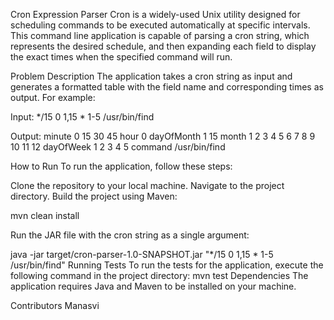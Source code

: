 Cron Expression Parser
Cron is a widely-used Unix utility designed for scheduling commands to be executed automatically at specific intervals. This command line application is capable of parsing a cron string, which represents the desired schedule, and then expanding each field to display the exact times when the specified command will run.

Problem Description
The application takes a cron string as input and generates a formatted table with the field name and corresponding times as output. For example:

Input: */15 0 1,15 * 1-5 /usr/bin/find

Output:
minute      0 15 30 45
hour        0
dayOfMonth  1 15
month       1 2 3 4 5 6 7 8 9 10 11 12
dayOfWeek   1 2 3 4 5
command     /usr/bin/find

How to Run
To run the application, follow these steps:

Clone the repository to your local machine.
Navigate to the project directory.
Build the project using Maven:

mvn clean install

Run the JAR file with the cron string as a single argument:

java -jar target/cron-parser-1.0-SNAPSHOT.jar "*/15 0 1,15 * 1-5 /usr/bin/find"
Running Tests
To run the tests for the application, execute the following command in the project directory:
mvn test
Dependencies
The application requires Java and Maven to be installed on your machine.

Contributors
Manasvi
